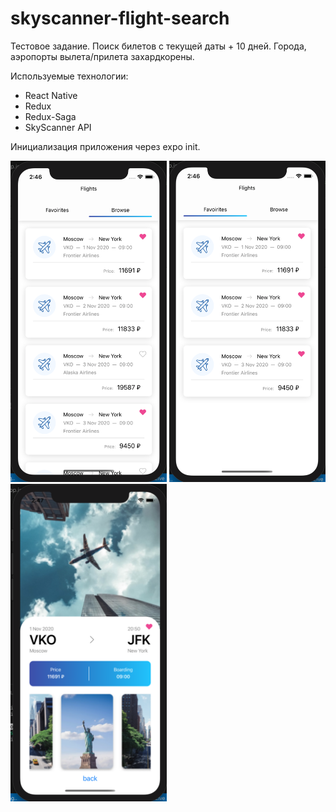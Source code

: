 # skyscanner-flight-search

Тестовое задание.
Поиск билетов с текущей даты + 10 дней.
Города, аэропорты вылета/прилета захардкорены.

Используемые технологии:
  - React Native
  - Redux
  - Redux-Saga
  - SkyScanner API

Инициализация приложения через expo init.
<div>
<span>
  <img src="./assets/sky1.png" width="250" alt="1 page">
</span>
<span>
  <img src="./assets/sky2.png" width="250" alt="2 page">  
</span>
<span>
  <img src="./assets/sky3.png" width="250" alt="1 page">
</span>
</div>
